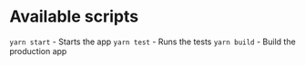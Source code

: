 # Available scripts

```yarn start``` - Starts the app
```yarn test``` - Runs the tests
```yarn build``` - Build the production app
